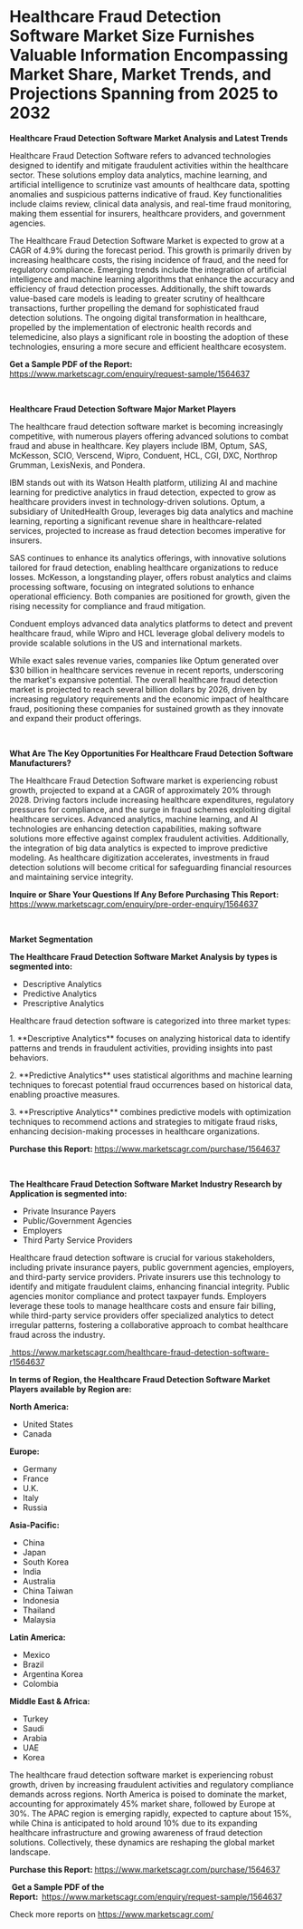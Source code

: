 <p><h1>Healthcare Fraud Detection Software Market Size Furnishes Valuable Information Encompassing Market Share, Market Trends, and Projections Spanning from 2025 to 2032</h1></p><p><strong>Healthcare Fraud Detection Software Market Analysis and Latest Trends</strong></p>
<p><p>Healthcare Fraud Detection Software refers to advanced technologies designed to identify and mitigate fraudulent activities within the healthcare sector. These solutions employ data analytics, machine learning, and artificial intelligence to scrutinize vast amounts of healthcare data, spotting anomalies and suspicious patterns indicative of fraud. Key functionalities include claims review, clinical data analysis, and real-time fraud monitoring, making them essential for insurers, healthcare providers, and government agencies.</p><p>The Healthcare Fraud Detection Software Market is expected to grow at a CAGR of 4.9% during the forecast period. This growth is primarily driven by increasing healthcare costs, the rising incidence of fraud, and the need for regulatory compliance. Emerging trends include the integration of artificial intelligence and machine learning algorithms that enhance the accuracy and efficiency of fraud detection processes. Additionally, the shift towards value-based care models is leading to greater scrutiny of healthcare transactions, further propelling the demand for sophisticated fraud detection solutions. The ongoing digital transformation in healthcare, propelled by the implementation of electronic health records and telemedicine, also plays a significant role in boosting the adoption of these technologies, ensuring a more secure and efficient healthcare ecosystem.</p></p>
<p><strong>Get a Sample PDF of the Report:&nbsp;</strong> <a href="https://www.marketscagr.com/enquiry/request-sample/1564637?utm_campaign=2526&utm_medium=2&utm_source=Github&utm_content=ia&utm_term=03032025&utm_id=healthcare-fraud-detection-software">https://www.marketscagr.com/enquiry/request-sample/1564637</a></p>
<p>&nbsp;</p>
<p><strong>Healthcare Fraud Detection Software Major Market Players</strong></p>
<p><p>The healthcare fraud detection software market is becoming increasingly competitive, with numerous players offering advanced solutions to combat fraud and abuse in healthcare. Key players include IBM, Optum, SAS, McKesson, SCIO, Verscend, Wipro, Conduent, HCL, CGI, DXC, Northrop Grumman, LexisNexis, and Pondera.</p><p>IBM stands out with its Watson Health platform, utilizing AI and machine learning for predictive analytics in fraud detection, expected to grow as healthcare providers invest in technology-driven solutions. Optum, a subsidiary of UnitedHealth Group, leverages big data analytics and machine learning, reporting a significant revenue share in healthcare-related services, projected to increase as fraud detection becomes imperative for insurers.</p><p>SAS continues to enhance its analytics offerings, with innovative solutions tailored for fraud detection, enabling healthcare organizations to reduce losses. McKesson, a longstanding player, offers robust analytics and claims processing software, focusing on integrated solutions to enhance operational efficiency. Both companies are positioned for growth, given the rising necessity for compliance and fraud mitigation.</p><p>Conduent employs advanced data analytics platforms to detect and prevent healthcare fraud, while Wipro and HCL leverage global delivery models to provide scalable solutions in the US and international markets.</p><p>While exact sales revenue varies, companies like Optum generated over $30 billion in healthcare services revenue in recent reports, underscoring the market's expansive potential. The overall healthcare fraud detection market is projected to reach several billion dollars by 2026, driven by increasing regulatory requirements and the economic impact of healthcare fraud, positioning these companies for sustained growth as they innovate and expand their product offerings.</p></p>
<p>&nbsp;</p>
<p><strong>What Are The Key Opportunities For Healthcare Fraud Detection Software Manufacturers?</strong></p>
<p><p>The Healthcare Fraud Detection Software market is experiencing robust growth, projected to expand at a CAGR of approximately 20% through 2028. Driving factors include increasing healthcare expenditures, regulatory pressures for compliance, and the surge in fraud schemes exploiting digital healthcare services. Advanced analytics, machine learning, and AI technologies are enhancing detection capabilities, making software solutions more effective against complex fraudulent activities. Additionally, the integration of big data analytics is expected to improve predictive modeling. As healthcare digitization accelerates, investments in fraud detection solutions will become critical for safeguarding financial resources and maintaining service integrity.</p></p>
<p><strong>Inquire or Share Your Questions If Any Before Purchasing This Report:</strong> <a href="https://www.marketscagr.com/enquiry/pre-order-enquiry/1564637?utm_campaign=2526&utm_medium=2&utm_source=Github&utm_content=ia&utm_term=03032025&utm_id=healthcare-fraud-detection-software">https://www.marketscagr.com/enquiry/pre-order-enquiry/1564637</a></p>
<p>&nbsp;</p>
<p><strong>Market Segmentation</strong></p>
<p><strong>The Healthcare Fraud Detection Software Market Analysis by types is segmented into:</strong></p>
<p><ul><li>Descriptive Analytics</li><li>Predictive Analytics</li><li>Prescriptive Analytics</li></ul></p>
<p><p>Healthcare fraud detection software is categorized into three market types: </p><p>1. **Descriptive Analytics** focuses on analyzing historical data to identify patterns and trends in fraudulent activities, providing insights into past behaviors.</p><p>2. **Predictive Analytics** uses statistical algorithms and machine learning techniques to forecast potential fraud occurrences based on historical data, enabling proactive measures.</p><p>3. **Prescriptive Analytics** combines predictive models with optimization techniques to recommend actions and strategies to mitigate fraud risks, enhancing decision-making processes in healthcare organizations.</p></p>
<p><strong>Purchase this Report:&nbsp;</strong><a href="https://www.marketscagr.com/purchase/1564637?utm_campaign=2526&utm_medium=2&utm_source=Github&utm_content=ia&utm_term=03032025&utm_id=healthcare-fraud-detection-software">https://www.marketscagr.com/purchase/1564637</a></p>
<p>&nbsp;</p>
<p><strong>The Healthcare Fraud Detection Software Market Industry Research by Application is segmented into:</strong></p>
<p><ul><li>Private Insurance Payers</li><li>Public/Government Agencies</li><li>Employers</li><li>Third Party Service Providers</li></ul></p>
<p><p>Healthcare fraud detection software is crucial for various stakeholders, including private insurance payers, public government agencies, employers, and third-party service providers. Private insurers use this technology to identify and mitigate fraudulent claims, enhancing financial integrity. Public agencies monitor compliance and protect taxpayer funds. Employers leverage these tools to manage healthcare costs and ensure fair billing, while third-party service providers offer specialized analytics to detect irregular patterns, fostering a collaborative approach to combat healthcare fraud across the industry.</p></p>
<p><a href="https://www.marketscagr.com/healthcare-fraud-detection-software-r1564637?utm_campaign=2526&utm_medium=2&utm_source=Github&utm_content=ia&utm_term=03032025&utm_id=healthcare-fraud-detection-software">&nbsp;https://www.marketscagr.com/healthcare-fraud-detection-software-r1564637</a></p>
<p><strong>In terms of Region, the Healthcare Fraud Detection Software Market Players available by Region are:</strong></p>
<p>
    <p> <strong> North America: </strong>
        <ul>
            <li>United States</li>
            <li>Canada</li>
        </ul>
        </p> 
    <p> <strong> Europe: </strong>
        <ul>
            <li>Germany</li>
            <li>France</li>
            <li>U.K.</li>
            <li>Italy</li>
            <li>Russia</li>
        </ul>
        </p> 
    <p> <strong> Asia-Pacific: </strong>
        <ul>
            <li>China</li>
            <li>Japan</li>
            <li>South Korea</li>
            <li>India</li>
            <li>Australia</li>
            <li>China Taiwan</li>
            <li>Indonesia</li>
            <li>Thailand</li>
            <li>Malaysia</li>
        </ul>
        </p> 
    <p> <strong> Latin America: </strong>
        <ul>
            <li>Mexico</li>
            <li>Brazil</li>
            <li>Argentina Korea</li>
            <li>Colombia</li>
        </ul>
        </p> 
    <p> <strong> Middle East & Africa: </strong>
        <ul>
            <li>Turkey</li>
            <li>Saudi</li>
            <li>Arabia</li>
            <li>UAE</li>
            <li>Korea</li>
        </ul>
    </p>
    </p>
<p><p>The healthcare fraud detection software market is experiencing robust growth, driven by increasing fraudulent activities and regulatory compliance demands across regions. North America is poised to dominate the market, accounting for approximately 45% market share, followed by Europe at 30%. The APAC region is emerging rapidly, expected to capture about 15%, while China is anticipated to hold around 10% due to its expanding healthcare infrastructure and growing awareness of fraud detection solutions. Collectively, these dynamics are reshaping the global market landscape.</p></p>
<p><strong>Purchase this Report: </strong><a href="https://www.marketscagr.com/purchase/1564637?utm_campaign=2526&utm_medium=2&utm_source=Github&utm_content=ia&utm_term=03032025&utm_id=healthcare-fraud-detection-software">https://www.marketscagr.com/purchase/1564637</a></p>
<p>&nbsp;<strong>Get a Sample PDF of the Report:&nbsp;&nbsp;</strong><a href="https://www.marketscagr.com/enquiry/request-sample/1564637?utm_campaign=2526&utm_medium=2&utm_source=Github&utm_content=ia&utm_term=03032025&utm_id=healthcare-fraud-detection-software">https://www.marketscagr.com/enquiry/request-sample/1564637</a></p>
<p><strong></strong></p>
<p>Check more reports on <a href="https://www.marketscagr.com/?utm_campaign=2526&utm_medium=2&utm_source=Github&utm_content=ia&utm_term=03032025&utm_id=healthcare-fraud-detection-software">https://www.marketscagr.com/</a></p>